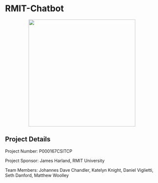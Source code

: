 # RMIT-Chatbot

<p align="center"><img width=350 src="https://sso-cas.rmit.edu.au/rmitcas/images/logo.png"></p>

## Project Details
Project Number: P000167CSITCP

Project Sponsor: James Harland, RMIT University

Team Members: Johannes Dave Chandler, Katelyn Knight, Daniel Viglietti, Seth Danford, Matthew Woolley
